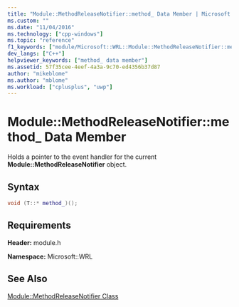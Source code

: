 ```yaml
---
title: "Module::MethodReleaseNotifier::method_ Data Member | Microsoft Docs"
ms.custom: ""
ms.date: "11/04/2016"
ms.technology: ["cpp-windows"]
ms.topic: "reference"
f1_keywords: ["module/Microsoft::WRL::Module::MethodReleaseNotifier::method_"]
dev_langs: ["C++"]
helpviewer_keywords: ["method_ data member"]
ms.assetid: 57f35cee-4eef-4a3a-9c70-ed4356b37d87
author: "mikeblome"
ms.author: "mblome"
ms.workload: ["cplusplus", "uwp"]
---
```

# Module::MethodReleaseNotifier::method_ Data Member

Holds a pointer to the event handler for the current **Module::MethodReleaseNotifier** object.

## Syntax

```cpp
void (T::* method_)();
```

## Requirements

**Header:** module.h

**Namespace:** Microsoft::WRL

## See Also

[Module::MethodReleaseNotifier Class](../windows/module-methodreleasenotifier-class.md)